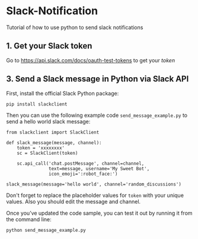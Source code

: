 # Slack-Notification
Tutorial of how to use python to send slack notifications

## 1. Get your Slack token
Go to  https://api.slack.com/docs/oauth-test-tokens to get your *token*

## 3. Send a Slack message in Python via Slack API
First, install the official Slack Python package:
~~~~
pip install slackclient
~~~~
Then you can use the following example code `send_message_example.py` to send a hello world slack message:
~~~~
from slackclient import SlackClient

def slack_message(message, channel):
    token = 'xxxxxxxx'
    sc = SlackClient(token)    

    sc.api_call('chat.postMessage', channel=channel, 
                text=message, username='My Sweet Bot',
                icon_emoji=':robot_face:')

slack_message(message='hello world', channel='random_discussions')
~~~~
Don't forget to replace the placeholder values for `token` with your unique values. Also you should edit the message and channel.

Once you’ve updated the code sample, you can test it out by running it from the command line:
~~~~
python send_message_example.py
~~~~
